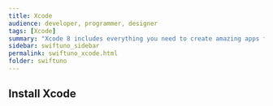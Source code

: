 ```yaml
---
title: Xcode
audience: developer, programmer, designer
tags: [Xcode]
summary: "Xcode 8 includes everything you need to create amazing apps for iPhone, iPad, Mac, Apple Watch, and Apple TV."
sidebar: swiftuno_sidebar
permalink: swiftuno_xcode.html
folder: swiftuno
---
```


## Install Xcode
